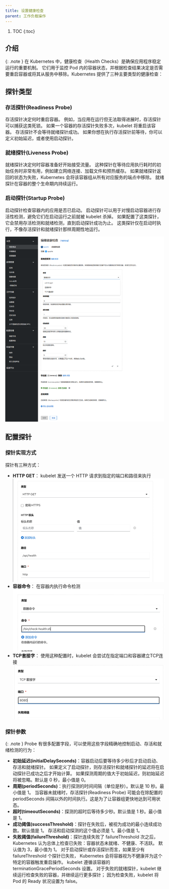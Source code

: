 ```yaml
---
title: 设置健康检查
parent: 工作负载操作
---
```



1. TOC
{:toc}

## 介绍

{: .note }
在 Kubernetes 中，健康检查（Health Checks）是确保应用程序稳定运行的重要机制。
它们用于监控 Pod 内的容器状态，并根据检查结果决定是否需要重启容器或将其从服务中移除。Kubernetes 提供了三种主要类型的健康检查：

## 探针类型

### 存活探针(Readiness Probe)

存活探针决定何时重启容器。 例如，当应用在运行但无法取得进展时，存活探针可以捕获这类死锁。
如果一个容器的存活探针失败多次，kubelet 将重启该容器。
存活探针不会等待就绪探针成功。 如果你想在执行存活探针前等待，你可以定义初始延迟，或者使用启动探针。

### 就绪探针(Liveness Probe)

就绪探针决定何时容器准备好开始接受流量。 这种探针在等待应用执行耗时的初始任务时非常有用，例如建立网络连接、加载文件和预热缓存。
如果就绪探针返回的状态为失败，Kubernetes 会将该容器组从所有对应服务的端点中移除。
就绪探针在容器的整个生命期内持续运行。

### 启动探针(Startup Probe)

启动探针检查容器内的应用是否已启动。 启动探针可以用于对慢启动容器进行存活性检测，避免它们在启动运行之前就被 kubelet 杀掉。
如果配置了这类探针，它会禁用存活检测和就绪检测，直到启动探针成功为止。
这类探针仅在启动时执行，不像存活探针和就绪探针那样周期性地运行。

![](imgs/edit-health-checks.png)

## 配置探针

### 探针实现方式

探针有三种方式：

- **HTTP GET**： kubelet 发送一个 HTTP 请求到指定的端口和路径来执行
![](imgs/http.png)
- **容器命令**： 在容器内执行命令检测
![](imgs/command.png)
- **TCP套接字**： 使用这种配置时，kubelet 会尝试在指定端口和容器建立TCP连接
![](imgs/tcp.png)

### 探针参数

{: .note }
Probe 有很多配置字段，可以使用这些字段精确地控制启动、存活和就绪检测的行为：

- **初始延迟(initialDelaySeconds)**：容器启动后要等待多少秒后才启动启动、存活和就绪探针。 如果定义了启动探针，则存活探针和就绪探针的延迟将在启动探针已成功之后才开始计算。 如果探测周期的值大于初始延迟，则初始延迟将被忽略。默认是 0 秒，最小值是 0。
- **周期(periodSeconds)**：执行探测的时间间隔（单位是秒）。默认是 10 秒。最小值是 1。 当容器未就绪时，存活探针(Readiness Probe) 可能会在除配置的 periodSeconds 间隔以外的时间执行。这是为了让容器组更快地达到可用状态。
- **超时(timeoutSeconds)**：探测的超时后等待多少秒。默认值是 1 秒。最小值是 1。
- **成功阈值(successThreshold)**：探针在失败后，被视为成功的最小连续成功数。默认值是 1。 存活和启动探测的这个值必须是 1。最小值是 1。
- **失败阈值(failureThreshold)**：探针连续失败了 failureThreshold 次之后， Kubernetes 认为总体上检查已失败：容器状态未就绪、不健康、不活跃。 默认值为 3，最小值为 1。 对于启动探针或存活探针而言，如果至少有 failureThreshold 个探针已失败， Kubernetes 会将容器视为不健康并为这个特定的容器触发重启操作。 kubelet 遵循该容器的 terminationGracePeriodSeconds 设置。 对于失败的就绪探针，kubelet 继续运行检查失败的容器，并继续运行更多探针； 因为检查失败，kubelet 将 Pod 的 Ready 状况设置为 false。






